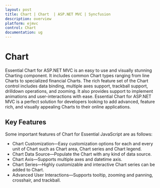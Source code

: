 ```yaml
---
layout: post
title: Chart | Chart  | ASP.NET MVC | Syncfusion
description: overview
platform: ejmvc
control: Chart
documentation: ug
---
```


# Chart

Essential Chart for ASP.NET MVC is an easy to use and visually stunning Charting component. It includes common Chart types ranging from line Charts to specialized financial Charts. The rich feature set of the Chart control includes data binding, multiple axes support, trackball support, drilldown operations, and zooming. It also provides support to implement animations and user-interactions with ease. Essential Chart for ASP.NET MVC is a perfect solution for developers looking to add advanced, feature rich, and visually appealing Charts to their online applications.

## Key Features

Some important features of Chart for Essential JavaScript are as follows:

* Chart Customization—Easy customization options for each and every unit of Chart such as Chart area, Chart series and Chart legend.
* Chart Data Source—Populate the Chart with any kind of data source.
* Chart Axis—Supports multiple axes and datetime axis.
* Chart Series—Highly customizable and interactive Chart series can be added to Chart.
* Advanced User Interactions—Supports tooltip, zooming and panning, crosshair, and trackball.
